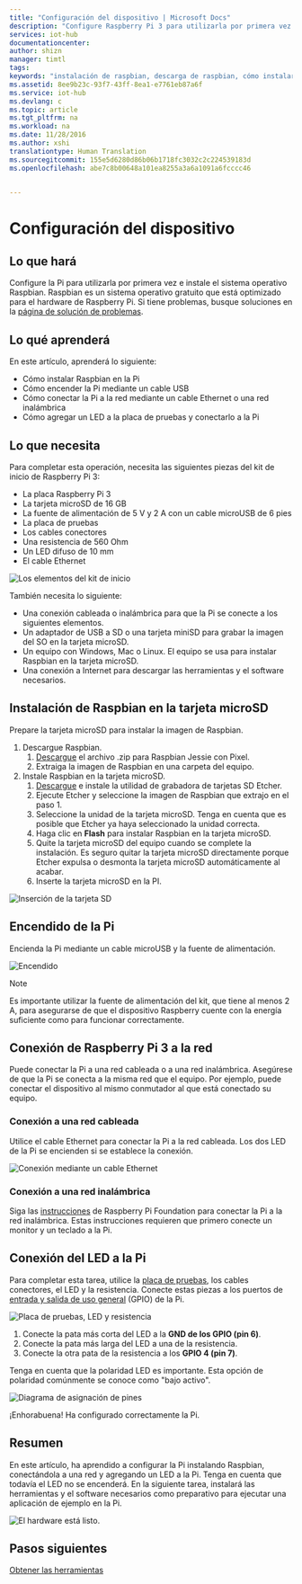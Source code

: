 ```yaml
---
title: "Configuración del dispositivo | Microsoft Docs"
description: "Configure Raspberry Pi 3 para utilizarla por primera vez e instale el sistema operativo gratuito Raspbian, que está optimizado para el hardware de la Raspberry Pi."
services: iot-hub
documentationcenter: 
author: shizn
manager: timtl
tags: 
keywords: "instalación de raspbian, descarga de raspbian, cómo instalar raspbian, configuración de raspbian, instalar raspbian para raspberry pi, instalar so para raspberry pi, instalar tarjeta sd para raspberry pi, conexión de raspberry pi, conectar a raspberry pi, conectividad de raspberry pi"
ms.assetid: 8ee9b23c-93f7-43ff-8ea1-e7761eb87a6f
ms.service: iot-hub
ms.devlang: c
ms.topic: article
ms.tgt_pltfrm: na
ms.workload: na
ms.date: 11/28/2016
ms.author: xshi
translationtype: Human Translation
ms.sourcegitcommit: 155e5d6280d86b06b1718fc3032c2c224539183d
ms.openlocfilehash: abe7c8b00648a101ea8255a3a6a1091a6fcccc46


---
```

# <a name="configure-your-device"></a>Configuración del dispositivo
## <a name="what-you-will-do"></a>Lo que hará
Configure la Pi para utilizarla por primera vez e instale el sistema operativo Raspbian. Raspbian es un sistema operativo gratuito que está optimizado para el hardware de Raspberry Pi. Si tiene problemas, busque soluciones en la [página de solución de problemas](iot-hub-raspberry-pi-kit-c-troubleshooting.md).

## <a name="what-you-will-learn"></a>Lo qué aprenderá
En este artículo, aprenderá lo siguiente:

* Cómo instalar Raspbian en la Pi
* Cómo encender la Pi mediante un cable USB
* Cómo conectar la Pi a la red mediante un cable Ethernet o una red inalámbrica
* Cómo agregar un LED a la placa de pruebas y conectarlo a la Pi

## <a name="what-you-need"></a>Lo que necesita
Para completar esta operación, necesita las siguientes piezas del kit de inicio de Raspberry Pi 3:

* La placa Raspberry Pi 3
* La tarjeta microSD de 16 GB
* La fuente de alimentación de 5 V y 2 A con un cable microUSB de 6 pies
* La placa de pruebas
* Los cables conectores
* Una resistencia de 560 Ohm
* Un LED difuso de 10 mm
* El cable Ethernet

![Los elementos del kit de inicio](media/iot-hub-raspberry-pi-lessons/lesson1/starter_kit.jpg)

También necesita lo siguiente:

* Una conexión cableada o inalámbrica para que la Pi se conecte a los siguientes elementos.
* Un adaptador de USB a SD o una tarjeta miniSD para grabar la imagen del SO en la tarjeta microSD.
* Un equipo con Windows, Mac o Linux. El equipo se usa para instalar Raspbian en la tarjeta microSD.
* Una conexión a Internet para descargar las herramientas y el software necesarios.

## <a name="install-raspbian-on-the-microsd-card"></a>Instalación de Raspbian en la tarjeta microSD
Prepare la tarjeta microSD para instalar la imagen de Raspbian.

1. Descargue Raspbian.
   1. [Descargue](https://www.raspberrypi.org/downloads/raspbian/) el archivo .zip para Raspbian Jessie con Pixel.
   2. Extraiga la imagen de Raspbian en una carpeta del equipo.
2. Instale Raspbian en la tarjeta microSD.
   1. [Descargue](https://www.etcher.io) e instale la utilidad de grabadora de tarjetas SD Etcher.
   2. Ejecute Etcher y seleccione la imagen de Raspbian que extrajo en el paso 1.
   3. Seleccione la unidad de la tarjeta microSD.
      Tenga en cuenta que es posible que Etcher ya haya seleccionado la unidad correcta.
   4. Haga clic en **Flash** para instalar Raspbian en la tarjeta microSD.
   5. Quite la tarjeta microSD del equipo cuando se complete la instalación.
      Es seguro quitar la tarjeta microSD directamente porque Etcher expulsa o desmonta la tarjeta microSD automáticamente al acabar.
   6. Inserte la tarjeta microSD en la PI.

![Inserción de la tarjeta SD](media/iot-hub-raspberry-pi-lessons/lesson1/insert_sdcard.jpg)

## <a name="turn-on-pi"></a>Encendido de la Pi
Encienda la Pi mediante un cable microUSB y la fuente de alimentación.

![Encendido](media/iot-hub-raspberry-pi-lessons/lesson1/micro_usb_power_on.jpg)

> [!NOTE]
> Es importante utilizar la fuente de alimentación del kit, que tiene al menos 2 A, para asegurarse de que el dispositivo Raspberry cuente con la energía suficiente como para funcionar correctamente.

## <a name="connect-raspberry-pi-3-to-the-network"></a>Conexión de Raspberry Pi 3 a la red
Puede conectar la Pi a una red cableada o a una red inalámbrica. Asegúrese de que la Pi se conecta a la misma red que el equipo. Por ejemplo, puede conectar el dispositivo al mismo conmutador al que está conectado su equipo.

### <a name="connect-to-a-wired-network"></a>Conexión a una red cableada
Utilice el cable Ethernet para conectar la Pi a la red cableada. Los dos LED de la Pi se encienden si se establece la conexión.

![Conexión mediante un cable Ethernet](media/iot-hub-raspberry-pi-lessons/lesson1/connect_ethernet.jpg)

### <a name="connect-to-a-wireless-network"></a>Conexión a una red inalámbrica
Siga las [instrucciones](https://www.raspberrypi.org/learning/software-guide/wifi/) de Raspberry Pi Foundation para conectar la Pi a la red inalámbrica. Estas instrucciones requieren que primero conecte un monitor y un teclado a la Pi.

## <a name="connect-the-led-to-pi"></a>Conexión del LED a la Pi
Para completar esta tarea, utilice la [placa de pruebas](https://learn.sparkfun.com/tutorials/how-to-use-a-breadboard), los cables conectores, el LED y la resistencia. Conecte estas piezas a los puertos de [entrada y salida de uso general](https://www.raspberrypi.org/documentation/usage/gpio/) (GPIO) de la Pi.

![Placa de pruebas, LED y resistencia](media/iot-hub-raspberry-pi-lessons/lesson1/breadboard_led_resistor.jpg)

1. Conecte la pata más corta del LED a la **GND de los GPIO (pin 6)**.
2. Conecte la pata más larga del LED a una de la resistencia.
3. Conecte la otra pata de la resistencia a los **GPIO 4 (pin 7)**.

Tenga en cuenta que la polaridad LED es importante. Esta opción de polaridad comúnmente se conoce como "bajo activo".

![Diagrama de asignación de pines](media/iot-hub-raspberry-pi-lessons/lesson1/pinout_breadboard.png)

¡Enhorabuena! Ha configurado correctamente la Pi.

## <a name="summary"></a>Resumen
En este artículo, ha aprendido a configurar la Pi instalando Raspbian, conectándola a una red y agregando un LED a la Pi. Tenga en cuenta que todavía el LED no se encenderá. En la siguiente tarea, instalará las herramientas y el software necesarios como preparativo para ejecutar una aplicación de ejemplo en la Pi.

![El hardware está listo.](media/iot-hub-raspberry-pi-lessons/lesson1/hardware_ready.jpg)

## <a name="next-steps"></a>Pasos siguientes
[Obtener las herramientas](iot-hub-raspberry-pi-kit-c-lesson1-get-the-tools-win32.md)




<!--HONumber=Dec16_HO1-->


